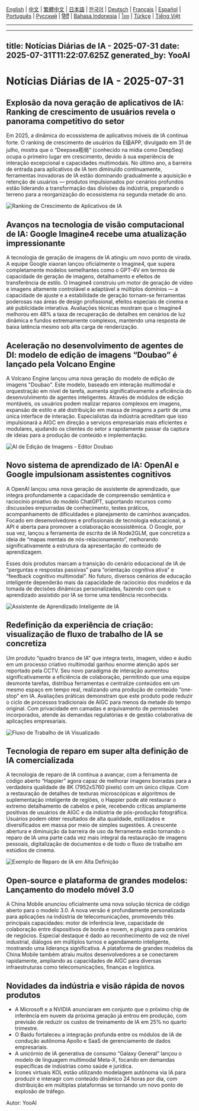 [English](./en.md) | [中文](./zh.md) | [繁體中文](./zh-TW.md) | [日本語](./ja.md) | [한국어](./ko.md) | [Deutsch](./de.md) | [Français](./fr.md) | [Español](./es.md) | [Português](./pt.md) | [Русский](./ru.md) | [हिंदी](./hi.md) | [Bahasa Indonesia](./id.md) | [ไทย](./th.md) | [Türkçe](./tr.md) | [Tiếng Việt](./vi.md)

---

---
title: Notícias Diárias de IA - 2025-07-31
date: 2025-07-31T11:22:07.625Z
generated_by: YooAI
---

# Notícias Diárias de IA - 2025-07-31

## Explosão da nova geração de aplicativos de IA: Ranking de crescimento de usuários revela o panorama competitivo do setor

Em 2025, a dinâmica do ecossistema de aplicativos móveis de IA continua forte. O ranking de crescimento de usuários da E级APP, divulgado em 31 de julho, mostra que o “Deepsea柜局” (conhecido na mídia como DeepSeq) ocupa o primeiro lugar em crescimento, devido à sua experiência de interação excepcional e capacidades multimodais. No último ano, a barreira de entrada para aplicativos de IA tem diminuído continuamente, ferramentas inovadoras de IA estão dominando gradualmente a aquisição e retenção de usuários — produtos impulsionados por cenários profundos estão liderando a transformação das divisões da indústria, preparando o terreno para a reorganização do ecossistema na segunda metade do ano.

![Ranking de Crescimento de Aplicativos de IA](https://images.unsplash.com/photo-1506744038136-46273834b3fb?auto=format&fit=crop&w=900&q=80)

## Avanços na tecnologia de visão computacional de IA: Google Imagine4 recebe uma atualização impressionante

A tecnologia de geração de imagens de IA atingiu um novo ponto de virada. A equipe Google xiaoran lançou oficialmente o Imagine4, que supera completamente modelos semelhantes como o GPT-4V em termos de capacidade de geração de imagens, detalhamento e efeitos de transferência de estilo. O Imagine4 construiu um motor de geração de vídeo e imagens altamente controlável e adaptável a múltiplos domínios — a capacidade de ajuste e a estabilidade de geração tornam-se ferramentas poderosas nas áreas de design profissional, efeitos especiais de cinema e até publicidade interativa. Avaliações técnicas mostram que o Imagine4 melhorou em 48% a taxa de recuperação de detalhes em cenários de luz dinâmica e fundos extremamente complexos, mantendo uma resposta de baixa latência mesmo sob alta carga de renderização.

## Aceleração no desenvolvimento de agentes de DI: modelo de edição de imagens “Doubao” é lançado pela Volcano Engine

A Volcano Engine lançou uma nova geração do modelo de edição de imagens "Doubao". Este modelo, baseado em interação multimodal e orquestração em nível de tarefa, aumenta significativamente a eficiência do desenvolvimento de agentes inteligentes. Através de módulos de edição montáveis, os usuários podem realizar reparos complexos em imagens, expansão de estilo e até distribuição em massa de imagens a partir de uma única interface de interação. Especialistas da indústria acreditam que isso impulsionará a AIGC em direção a serviços empresariais mais eficientes e modulares, ajudando os clientes do setor a rapidamente passar da captura de ideias para a produção de conteúdo e implementação.

![AI de Edição de Imagens - Editor Doubao](https://images.unsplash.com/photo-1464983953574-0892a716854b?auto=format&fit=crop&w=900&q=80)

## Novo sistema de aprendizado de IA: OpenAI e Google impulsionam assistentes cognitivos

A OpenAI lançou uma nova geração de assistente de aprendizado, que integra profundamente a capacidade de compreensão semântica e raciocínio proativo do modelo ChatGPT, suportando recursos como discussões empurradas de conhecimento, testes práticos, acompanhamento de dificuldades e planejamento de caminhos avançados. Focado em desenvolvedores e profissionais de tecnologia educacional, a API é aberta para promover a colaboração ecossistêmica. O Google, por sua vez, lançou a ferramenta de escrita de IA Node2GLM, que concretiza a ideia de “mapas mentais de nós-relacionamento”, melhorando significativamente a estrutura da apresentação do conteúdo de aprendizagem.

Esses dois produtos marcam a transição do cenário educacional de IA de “perguntas e respostas passivas” para “orientação cognitiva ativa” e “feedback cognitivo multimodal”. No futuro, diversos cenários de educação inteligente dependerão mais da capacidade de raciocínio dos modelos e da tomada de decisões dinâmicas personalizadas, fazendo com que o aprendizado assistido por IA se torne uma tendência reconhecida.

![Assistente de Aprendizado Inteligente de IA](https://images.unsplash.com/photo-1519389950473-47ba0277781c?auto=format&fit=crop&w=900&q=80)

## Redefinição da experiência de criação: visualização de fluxo de trabalho de IA se concretiza

Um produto “quadro branco de IA” que integra texto, imagem, vídeo e áudio em um processo criativo multimodal ganhou enorme atenção após ser reportado pela CCTV. Seu novo paradigma de interação aumentou significativamente a eficiência de colaboração, permitindo que uma equipe desmonte tarefas, distribua ferramentas e centralize conteúdos em um mesmo espaço em tempo real, realizando uma produção de conteúdo “one-stop” em IA. Avaliações práticas demonstram que este produto pode reduzir o ciclo de processos tradicionais de AIGC para menos da metade do tempo original. Com privacidade em camadas e arquivamento de permissões incorporados, atende às demandas regulatórias e de gestão colaborativa de aplicações empresariais.

![Fluxo de Trabalho de IA Visualizado](https://images.unsplash.com/photo-1503676382389-4809596d5290?auto=format&fit=crop&w=900&q=80)

## Tecnologia de reparo em super alta definição de IA comercializada

A tecnologia de reparo de IA continua a avançar, com a ferramenta de código aberto “Happier” agora capaz de melhorar imagens borradas para a verdadeira qualidade de 8K (7952x5760 pixels) com um único clique. Com a restauração de detalhes de texturas microscópicas e algoritmos de suplementação inteligente de regiões, o Happier pode até restaurar o extremo detalhamento de cabelos e pele, recebendo críticas amplamente positivas de usuários de AIGC e da indústria de pós-produção fotográfica. Usuários podem obter resultados de alta qualidade, estilizados e diversificados em massa por meio de simples sugestões. A crescente abertura e diminuição da barreira de uso da ferramenta estão tornando o reparo de IA uma parte cada vez mais integral da restauração de imagens pessoais, digitalização de documentos e de todo o fluxo de trabalho em estúdios de cinema.

![Exemplo de Reparo de IA em Alta Definição](https://images.unsplash.com/photo-1465101046530-73398c7f28ca?auto=format&fit=crop&w=900&q=80)

## Open-source e plataforma de grandes modelos: Lançamento do modelo móvel 3.0

A China Mobile anunciou oficialmente uma nova solução técnica de código aberto para o modelo 3.0. A nova versão é profundamente personalizada para aplicações na indústria de telecomunicações, promovendo três principais capacidades: motor de inferência leve, capacidade de colaboração entre dispositivos de borda e nuvem, e plugins para cenários de negócios. Especial destaque é dado ao reconhecimento de voz de nível industrial, diálogos em múltiplos turnos e agendamento inteligente, mostrando uma liderança significativa. A plataforma de grandes modelos da China Mobile também atraiu muitos desenvolvedores a se conectarem rapidamente, ampliando as capacidades de AIGC para diversas infraestruturas como telecomunicações, finanças e logística.

## Novidades da indústria e visão rápida de novos produtos

- A Microsoft e a NVIDIA anunciaram em conjunto que o próximo chip de inferência em nuvem da próxima geração já entrou em produção, com previsão de reduzir os custos de treinamento de IA em 25% no quarto trimestre.
- O Baidu fortaleceu a integração profunda entre os módulos de IA de condução autônoma Apollo e SaaS de gerenciamento de dados empresariais.
- A unicórnio de IA generativa de consumo “Galaxy General” lançou o modelo de linguagem multimodal Meta-X, focando em demandas específicas de indústrias como saúde e jurídica.
- Ícones virtuais KOL estão utilizando modelagem autônoma via IA para produzir e interagir com conteúdo dinâmico 24 horas por dia, com distribuição em múltiplas plataformas se tornando um novo ponto de explosão de tráfego.

Autor: YooAI